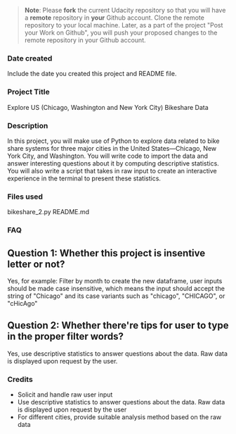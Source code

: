 >**Note**: Please **fork** the current Udacity repository so that you will have a **remote** repository in **your** Github account. Clone the remote repository to your local machine. Later, as a part of the project "Post your Work on Github", you will push your proposed changes to the remote repository in your Github account.

### Date created
Include the date you created this project and README file.

### Project Title
Explore US (Chicago, Washington and New York City) Bikeshare Data

### Description
In this project, you will make use of Python to explore data related to bike share systems for three major cities in the United States—Chicago, New York City, and Washington. You will write code to import the data and answer interesting questions about it by computing descriptive statistics. You will also write a script that takes in raw input to create an interactive experience in the terminal to present these statistics.

### Files used
bikeshare_2.py
README.md

### FAQ
## Question 1: Whether this project is insentive letter or not?
Yes, for example: Filter by month to create the new dataframe, user inputs should be made case insensitive, which means the input should accept the string of "Chicago" and its case variants such as "chicago", "CHICAGO", or "cHicAgo"
## Question 2: Whether there're tips for user to type in the proper filter words?
Yes, use descriptive statistics to answer questions about the data. Raw data is displayed upon request by the user.

### Credits
* Solicit and handle raw user input
* Use descriptive statistics to answer questions about the data. Raw data is displayed upon request by the user
* For different cities, provide suitable analysis method based on the raw data

